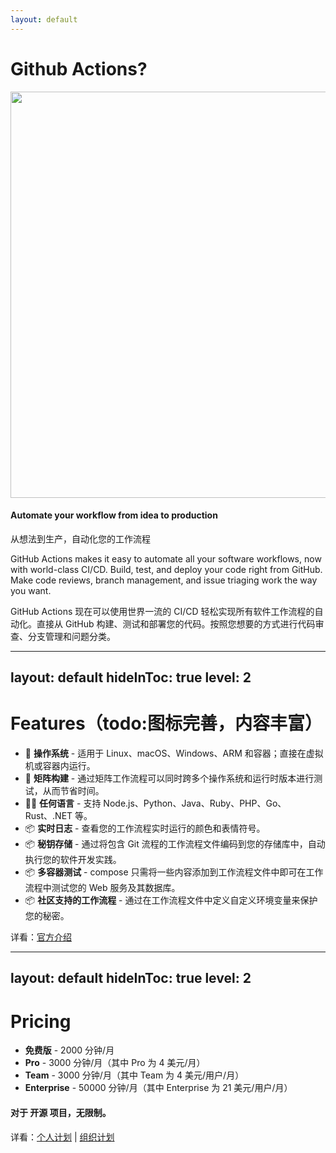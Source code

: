 ```yaml
---
layout: default
---
```


# Github Actions?

<div class="flex">
    <div class="mr-15 pt-4 opacity-50"><img width="650" src="/assets/images/actions-icon-actions.svg" /></div>
    <div class="mr-18">
        <h4 v-click class="flex">
        Automate your workflow from idea to production
        </h4>
        <p v-click class="text-gray-400">
        从想法到生产，自动化您的工作流程
        </p>
        <p v-click class="text-gray-200">
        GitHub Actions makes it easy to automate all your software workflows, now with world-class CI/CD. Build, test, and deploy your code right from GitHub. Make code reviews, branch management, and issue triaging work the way you want.
        </p>
        <p v-click class="text-gray-400">
        GitHub Actions 现在可以使用世界一流的 CI/CD 轻松实现所有软件工作流程的自动化。直接从 GitHub 构建、测试和部署您的代码。按照您想要的方式进行代码审查、分支管理和问题分类。
        </p>
    </div>
</div>

---
layout: default
hideInToc: true
level: 2
---

# Features（todo:图标完善，内容丰富）

<v-clicks>

- 📝 **操作系统** - 适用于 Linux、macOS、Windows、ARM 和容器；直接在虚拟机或容器内运行。
- 🎨 **矩阵构建** - 通过矩阵工作流程可以同时跨多个操作系统和运行时版本进行测试，从而节省时间。
- 🧑‍💻 **任何语言** - 支持 Node.js、Python、Java、Ruby、PHP、Go、Rust、.NET 等。
- 📦 **实时日志** - 查看您的工作流程实时运行的颜色和表情符号。
- 📦 **秘钥存储** - 通过将包含 Git 流程的工作流程文件编码到您的存储库中，自动执行您的软件开发实践。
- 📦 **多容器测试** - compose 只需将一些内容添加到工作流程文件中即可在工作流程中测试您的 Web 服务及其数据库。
- 📦 **社区支持的工作流程** - 通过在工作流程文件中定义自定义环境变量来保护您的秘密。

</v-clicks>

<p v-click class="text-gray-400 text-1">
详看：<a href="https://github.com/features/actions" target="_blank">官方介绍</a>
</p>

---
layout: default
hideInToc: true
level: 2
---

# Pricing

<v-clicks>

- **免费版** - 2000 分钟/月
- **Pro** - 3000 分钟/月（其中 Pro 为 4 美元/月）
- **Team** - 3000 分钟/月（其中 Team 为 4 美元/用户/月）
- **Enterprise** - 50000 分钟/月（其中 Enterprise 为 21 美元/用户/月）

</v-clicks>

<h4 v-click class="mt-6">对于 <span class="bg-clip-text text-transparent bg-gradient-to-r from-green-400 to-blue-500">开源</span> 项目，<span class="bg-clip-text text-transparent bg-gradient-to-r from-green-400 to-blue-500">无限制</span>。</h4>

<p v-click class="text-gray-400 text-1">
详看：<a href="https://github.com/settings/billing/plans" target="_blank">个人计划</a> | <a href="https://github.com/organizations/addcnos/billing/plans" target="_blank">组织计划</a>
</p>